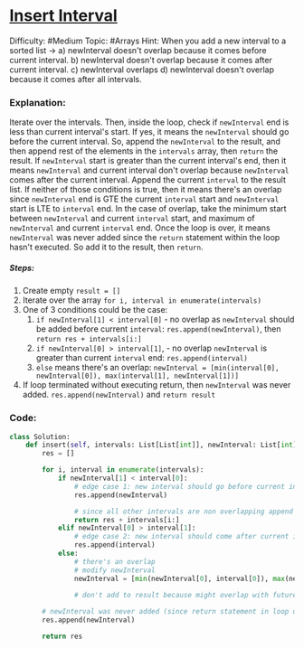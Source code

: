 # [Insert Interval](https://leetcode.com/problems/insert-interval/description/)

Difficulty: #Medium
Topic: #Arrays
Hint: When you add a new interval to a sorted list -> a) newInterval doesn't overlap because it comes before current interval. b) newInterval doesn't overlap because it comes after current interval. c) newInterval overlaps d) newInterval doesn't overlap because it comes after all intervals.
### Explanation:
Iterate over the intervals. Then, inside the loop, check if `newInterval` end is less than current interval's start. If yes, it means the `newInterval` should go before the current interval. So, append the `newInterval` to the result, and then append rest of the elements in the `intervals` array, then `return` the result. If `newInterval` start is greater than the current interval's end, then it means `newInterval` and current interval don't overlap because `newInterval` comes after the current interval. Append the current `interval` to the result list. If neither of those conditions is true, then it means there's an overlap since `newInterval` end is GTE the current `interval` start and `newInterval` start is LTE to `interval` end. In the case of overlap, take the minimum start between `newInterval` and current `interval` start, and maximum of `newInterval` and current `interval` end. Once the loop is over, it means `newInterval` was never added since the `return` statement within the loop hasn't executed. So add it to the result, then `return`. 

##### Steps:
1. Create empty `result = []`
2. Iterate over the array `for i, interval in enumerate(intervals)`
3. One of 3 conditions could be the case:
	1. `if newInterval[1] < interval[0]` - no overlap as `newInterval` should be added before current `interval`: `res.append(newInterval)`, then `return res + intervals[i:]`
	2. `if newInterval[0] > interval[1]`, - no overlap `newInterval` is greater than current `interval` end: `res.append(interval)`
	3. `else` means there's an overlap: `newInterval = [min(interval[0], newInterval[0]), max(interval[1], newInterval[1])]`
4. If loop terminated without executing return, then `newInterval` was never added. `res.append(newInterval)` and `return result`


### Code:

```python
class Solution:
    def insert(self, intervals: List[List[int]], newInterval: List[int]) -> List[List[int]]:
        res = []

        for i, interval in enumerate(intervals):
            if newInterval[1] < interval[0]:
                # edge case 1: new interval should go before current interval
                res.append(newInterval)

                # since all other intervals are non overlapping append them
                return res + intervals[i:]
            elif newInterval[0] > interval[1]:
                # edge case 2: new interval should come after current interval
                res.append(interval)
            else:
                # there's an overlap
                # modify newInterval
                newInterval = [min(newInterval[0], interval[0]), max(newInterval[1], interval[1])]
                
                # don't add to result because might overlap with future intervals

        # newInterval was never added (since return statement in loop didn't get executed)
        res.append(newInterval)

        return res

```

